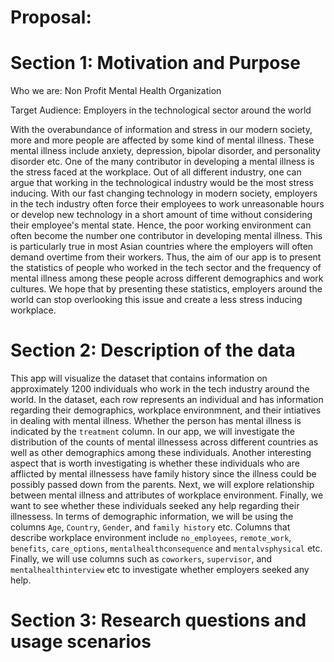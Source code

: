 Proposal: 
================

# Section 1: Motivation and Purpose
Who we are: Non Profit Mental Health Organization

Target Audience: Employers in the technological sector around the world

With the overabundance of information and stress in our modern society, more and more people are affected by some kind of mental illness. These mental illness include anxiety, depression, bipolar disorder, and personality disorder etc. One of the many contributor in developing a mental illness is the stress faced at the workplace. Out of all different industry, one can argue that working in the technological industry would be the most stress inducing. With our fast changing technology in modern society, employers in the tech industry often force their employees to work unreasonable hours or develop new technology in a short amount of time without considering their employee's mental state. Hence, the poor working environment can often become the number one contributor in developing mental illness. This is particularly true in most Asian countries where the employers will often demand overtime from their workers. Thus, the aim of our app is to present the statistics of people who worked in the tech sector and the frequency of mental illness among these people across different demographics and work cultures. We hope that by presenting these statistics, employers around the world can stop overlooking this issue and create a less stress inducing workplace.




# Section 2: Description of the data

This app will visualize the dataset that contains information on approximately 1200 individuals who work in the tech industry around the world. In the dataset, each row represents an individual and has information regarding their demographics, workplace environmnent, and their intiatives in dealing with mental illness. Whether the person has mental illness is indicated by the `treatment` column. In our app, we will investigate the distribution of the counts of mental illnessess across different countries as well as other demographics among these individuals. Another interesting aspect that is worth investigating is whether these individuals who are afflicted by mental illnessess have family history since the illness could be possibly passed down from the parents. Next, we will explore relationship between mental illness and attributes of workplace environment. Finally, we want to see whether these individuals seeked any help regarding their illnessess. In terms of demographic information, we will be using the columns `Age`, `Country`, `Gender`, and `family history` etc. Columns that describe workplace environment include `no_employees`, `remote_work`, `benefits`, `care_options`, `mentalhealthconsequence` and `mentalvsphysical` etc. Finally, we will use columns such as `coworkers`, `supervisor`, and `mentalhealthinterview` etc to investigate whether employers seeked any help.

# Section 3: Research questions and usage scenarios

